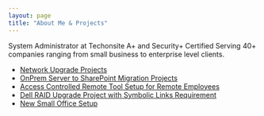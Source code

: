 ```yaml
---
layout: page
title: "About Me & Projects"
---
```


System Administrator at Techonsite
A+ and Security+ Certified
Serving 40+ companies ranging from small business to enterprise level clients.

- [Network Upgrade Projects](network-project.pdf)
- [OnPrem Server to SharePoint Migration Projects](SharePoint%20Migration%20Project.pdf)
- [Access Controlled Remote Tool Setup for Remote Employees](Project1.pdf)
- [Dell RAID Upgrade Project with Symbolic Links Requirement](Project2.pdf)
- [New Small Office Setup](Office%20Setup.pdf)
